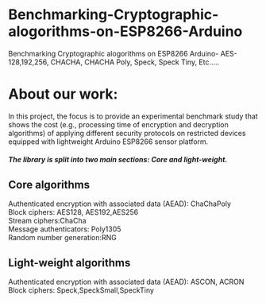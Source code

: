 # Benchmarking-Cryptographic-alogorithms-on-ESP8266-Arduino
Benchmarking Cryptographic alogorithms on ESP8266 Arduino- AES-128,192,256,  CHACHA, CHACHA Poly, Speck, Speck Tiny, Etc.....

# About our work:
 In this project, the focus is to provide an experimental benchmark study that shows the cost (e.g., processing time of encryption and decryption algorithms) of applying different security protocols on restricted devices equipped with lightweight Arduino ESP8266 sensor platform.
 <h5>The library is split into two main sections: Core and light-weight.</h5>
    
  <h2>Core algorithms</h2>
           
Authenticated encryption with associated data (AEAD): ChaChaPoly <br>
Block ciphers: AES128,  AES192,AES256 <br>
Stream ciphers:ChaCha <br>
Message authenticators: Poly1305 <br>
Random number generation:RNG<br>
       
  <h2>Light-weight algorithms </h2>
           
Authenticated encryption with associated data (AEAD): ASCON, ACRON <br>
Block ciphers: Speck,SpeckSmall,SpeckTiny <br>

